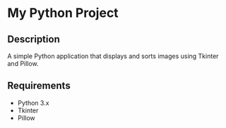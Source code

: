 # My Python Project

## Description

A simple Python application that displays and sorts images using Tkinter and Pillow.

## Requirements

- Python 3.x
- Tkinter
- Pillow
